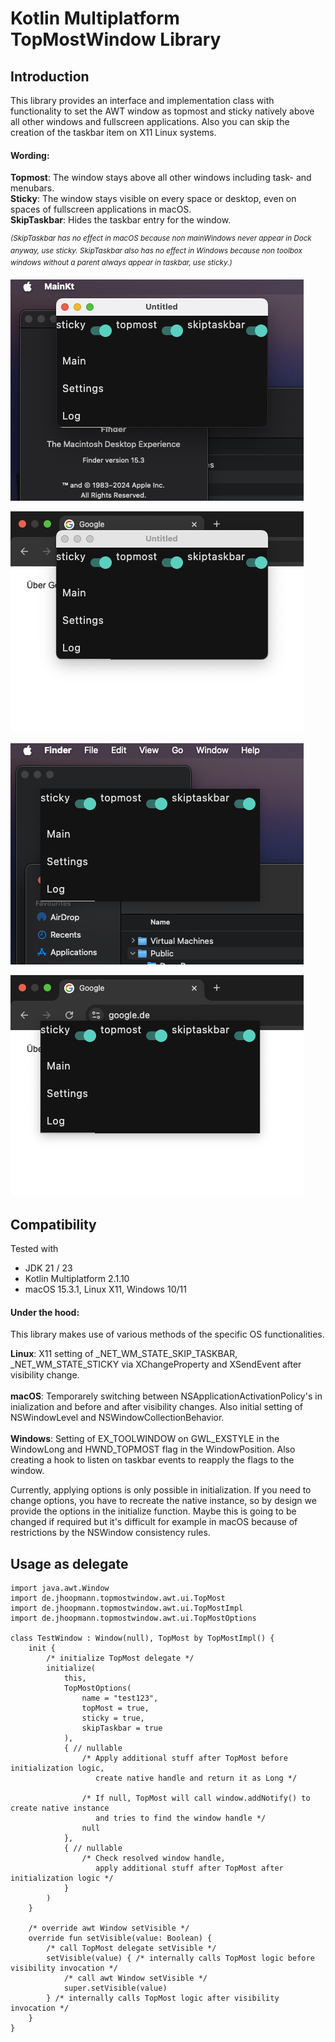 # Kotlin Multiplatform TopMostWindow Library

## Introduction
This library provides an interface and implementation class with functionality to set the AWT window as topmost and sticky natively above all other windows and fullscreen applications. Also you can skip the creation of the taskbar item on X11 Linux systems.

#### Wording:

**Topmost**: The window stays above all other windows including task- and menubars. \
**Sticky**: The window stays visible on every space or desktop, even on spaces of fullscreen applications in macOS. \
**SkipTaskbar**: Hides the taskbar entry for the window.

 *<sup>(SkipTaskbar has no effect in macOS because non mainWindows never appear in Dock anyway, use sticky.
 SkipTaskbar also has no effect in Windows because non toolbox windows without a parent always appear in taskbar, use sticky.) </sub>*


![TopMost as decorated on desktop space.](/doc/img/topmost-decorated.png)

![TopMost as decorated on foreign application  fullscreen space.](/doc/img/topmost-decorated-fullscreen.png)

![TopMost as undecorated on desktop space.](/doc/img/topmost.png)

![TopMost as undecorated on foreign application  fullscreen space.](/doc/img/topmost-fullscreen.png)

## Compatibility

Tested with
- JDK 21 / 23
- Kotlin Multiplatform 2.1.10
- macOS 15.3.1, Linux X11, Windows 10/11

#### Under the hood:

This library makes use of various methods of the specific OS functionalities.

**Linux**: X11 setting of _NET_WM_STATE_SKIP_TASKBAR, _NET_WM_STATE_STICKY via XChangeProperty and XSendEvent after visibility change. \
\
**macOS**: Temporarely switching between NSApplicationActivationPolicy's in inialization and before and after visibility changes. Also initial setting of NSWindowLevel and NSWindowCollectionBehavior. \
\
**Windows**: Setting of EX_TOOLWINDOW on GWL_EXSTYLE in the WindowLong and HWND_TOPMOST flag in the WindowPosition. Also creating a hook to listen on taskbar events to reapply the flags to the window.

Currently, applying options is only possible in initialization. If you need to change options, you have to recreate the native instance, so by design we provide the options in the initialize function. Maybe this is going to be changed if required but it's difficult for example in macOS because of restrictions by the NSWindow consistency rules.



## Usage as delegate

```
import java.awt.Window
import de.jhoopmann.topmostwindow.awt.ui.TopMost
import de.jhoopmann.topmostwindow.awt.ui.TopMostImpl
import de.jhoopmann.topmostwindow.awt.ui.TopMostOptions

class TestWindow : Window(null), TopMost by TopMostImpl() {
    init {
        /* initialize TopMost delegate */
        initialize(
            this,
            TopMostOptions(
                name = "test123",
                topMost = true,
                sticky = true,
                skipTaskbar = true
            ),
            { // nullable
                /* Apply additional stuff after TopMost before initialization logic,
                   create native handle and return it as Long */

                /* If null, TopMost will call window.addNotify() to create native instance
                   and tries to find the window handle */
                null
            },
            { // nullable
                /* Check resolved window handle,
                   apply additional stuff after TopMost after initialization logic */
            }
        )
    }

    /* override awt Window setVisible */
    override fun setVisible(value: Boolean) {
        /* call TopMost delegate setVisible */
        setVisible(value) { /* internally calls TopMost logic before visibility invocation */
            /* call awt Window setVisible */
            super.setVisible(value)
        } /* internally calls TopMost logic after visibility invocation */
    }
}
```